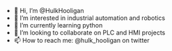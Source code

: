 - 👋 Hi, I’m @HulkHooligan
- 👀 I’m interested in industrial automation and robotics
- 🌱 I’m currently learning python
-  💞️ I’m looking to collaborate on PLC and HMI projects
- 📫 How to reach me: @hulk_hooligan on twitter

<!---
HulkHooligan/HulkHooligan is a ✨ special ✨ repository because its `README.md` (this file) appears on your GitHub profile.
You can click the Preview link to take a look at your changes.
--->
